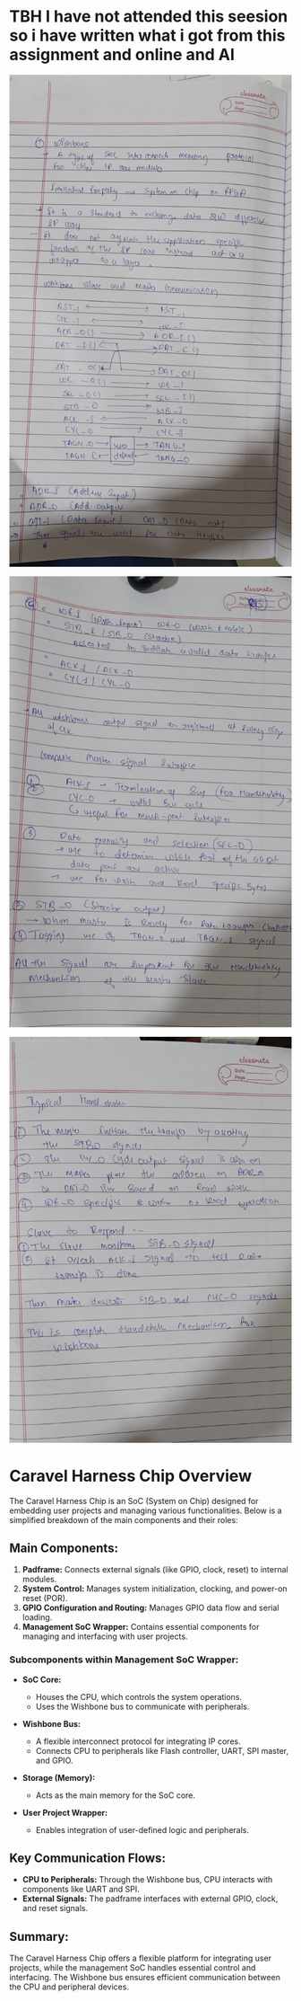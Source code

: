 #  TBH I have not attended this seesion so i have written what i got from this assignment and online and AI
![Diagram](info/page1.jpg) 




![Diagram](info/page2.jpg) 





![Diagram](info/page3.jpg) 

# Caravel Harness Chip Overview

The Caravel Harness Chip is an SoC (System on Chip) designed for embedding user projects and managing various functionalities. Below is a simplified breakdown of the main components and their roles:

## Main Components:
1. **Padframe:** Connects external signals (like GPIO, clock, reset) to internal modules.
2. **System Control:** Manages system initialization, clocking, and power-on reset (POR).
3. **GPIO Configuration and Routing:** Manages GPIO data flow and serial loading.
4. **Management SoC Wrapper:** Contains essential components for managing and interfacing with user projects.

### Subcomponents within Management SoC Wrapper:
- **SoC Core:**
  - Houses the CPU, which controls the system operations.
  - Uses the Wishbone bus to communicate with peripherals.

- **Wishbone Bus:**
  - A flexible interconnect protocol for integrating IP cores.
  - Connects CPU to peripherals like Flash controller, UART, SPI master, and GPIO.

- **Storage (Memory):**
  - Acts as the main memory for the SoC core.

- **User Project Wrapper:**
  - Enables integration of user-defined logic and peripherals.

## Key Communication Flows:
- **CPU to Peripherals:** Through the Wishbone bus, CPU interacts with components like UART and SPI.
- **External Signals:** The padframe interfaces with external GPIO, clock, and reset signals.

## Summary:
The Caravel Harness Chip offers a flexible platform for integrating user projects, while the management SoC handles essential control and interfacing. The Wishbone bus ensures efficient communication between the CPU and peripheral devices.

